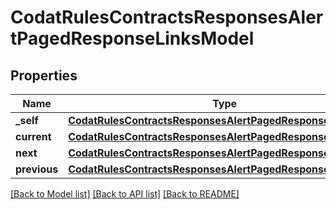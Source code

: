 # CodatRulesContractsResponsesAlertPagedResponseLinksModel


## Properties
Name | Type | Description | Notes
------------ | ------------- | ------------- | -------------
**_self** | [**CodatRulesContractsResponsesAlertPagedResponseHrefModel**](CodatRulesContractsResponsesAlertPagedResponseHrefModel.md) |  | [optional] 
**current** | [**CodatRulesContractsResponsesAlertPagedResponseHrefModel**](CodatRulesContractsResponsesAlertPagedResponseHrefModel.md) |  | [optional] 
**next** | [**CodatRulesContractsResponsesAlertPagedResponseHrefModel**](CodatRulesContractsResponsesAlertPagedResponseHrefModel.md) |  | [optional] 
**previous** | [**CodatRulesContractsResponsesAlertPagedResponseHrefModel**](CodatRulesContractsResponsesAlertPagedResponseHrefModel.md) |  | [optional] 

[[Back to Model list]](../README.md#documentation-for-models) [[Back to API list]](../README.md#documentation-for-api-endpoints) [[Back to README]](../README.md)


